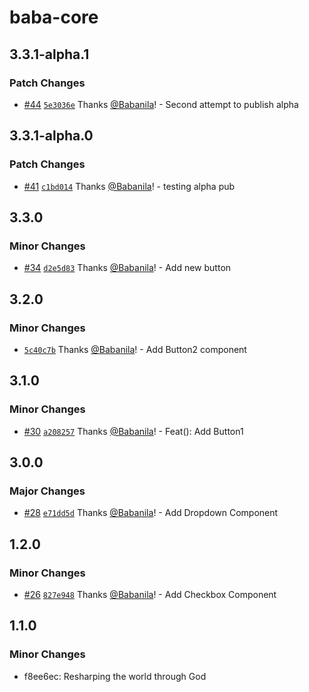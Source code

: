 # baba-core

## 3.3.1-alpha.1

### Patch Changes

- [#44](https://github.com/Babanila/design-system/pull/44) [`5e3036e`](https://github.com/Babanila/design-system/commit/5e3036e66ba19e31a1fb5be2df26f4c8eb792fa9) Thanks [@Babanila](https://github.com/Babanila)! - Second attempt to publish alpha

## 3.3.1-alpha.0

### Patch Changes

- [#41](https://github.com/Babanila/design-system/pull/41) [`c1bd014`](https://github.com/Babanila/design-system/commit/c1bd0146302e040dd741d55599c71d5cab706e8f) Thanks [@Babanila](https://github.com/Babanila)! - testing alpha pub

## 3.3.0

### Minor Changes

- [#34](https://github.com/Babanila/design-system/pull/34) [`d2e5d83`](https://github.com/Babanila/design-system/commit/d2e5d83e1415ec8bdb81de2e470231da4cead9f3) Thanks [@Babanila](https://github.com/Babanila)! - Add new button

## 3.2.0

### Minor Changes

- [`5c40c7b`](https://github.com/Babanila/design-system/commit/5c40c7b251089967088ef8c39f766fb54f7a4a8d) Thanks [@Babanila](https://github.com/Babanila)! - Add Button2 component

## 3.1.0

### Minor Changes

- [#30](https://github.com/Babanila/design-system/pull/30) [`a208257`](https://github.com/Babanila/design-system/commit/a208257ad2bb401e77bfcd1d708f66e17057079f) Thanks [@Babanila](https://github.com/Babanila)! - Feat(): Add Button1

## 3.0.0

### Major Changes

- [#28](https://github.com/Babanila/design-system/pull/28) [`e71dd5d`](https://github.com/Babanila/design-system/commit/e71dd5d6db1e8b2a64ffee24585a61a2cbee04e4) Thanks [@Babanila](https://github.com/Babanila)! - Add Dropdown Component

## 1.2.0

### Minor Changes

- [#26](https://github.com/Babanila/design-system/pull/26) [`827e948`](https://github.com/Babanila/design-system/commit/827e948e535f984887e58b839de3091ff1050927) Thanks [@Babanila](https://github.com/Babanila)! - Add Checkbox Component

## 1.1.0

### Minor Changes

- f8ee6ec: Resharping the world through God
